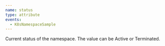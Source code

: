```yaml
---
name: status
type: attribute
events:
  - K8sNamespaceSample
---
```


Current status of the namespace. The value can be Active or Terminated.